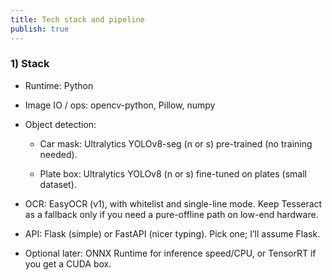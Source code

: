 ```yaml
---
title: Tech stack and pipeline
publish: true
---
```

### 1) Stack
- Runtime: Python
    
- Image IO / ops: opencv-python, Pillow, numpy
    
- Object detection:
    
    - Car mask: Ultralytics YOLOv8-seg (n or s) pre-trained (no training needed).
        
    - Plate box: Ultralytics YOLOv8 (n or s) fine-tuned on plates (small dataset).
        
- OCR: EasyOCR (v1), with whitelist and single-line mode. Keep Tesseract as a fallback only if you need a pure-offline path on low-end hardware.
    
- API: Flask (simple) or FastAPI (nicer typing). Pick one; I’ll assume Flask.
    
- Optional later: ONNX Runtime for inference speed/CPU, or TensorRT if you get a CUDA box.